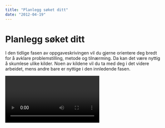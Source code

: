 ```yaml
---
title: "Planlegg søket ditt"
date: "2012-04-19"
---
```


# Planlegg søket ditt 

I den tidlige fasen av oppgaveskrivingen vil du gjerne orientere deg bredt for å avklare problemstilling, metode og tilnærming. Da kan det være nyttig å skumlese ulike kilder. Noen av kildene vil du ta med deg i det videre arbeidet, mens andre bare er nyttige i den innledende fasen.

<Video id="KFbQV7If_ZY" />

## Finn bakgrunnsinformasjon

*	Generelle oppslagsverk som _Store norske leksikon_ dekker et vidt spekter av emner og gir pekere til mer dyptgående kilder.
*	Fagspesifikke oppslagsverk (for eksempel _International Encyclopedia of the Social & Behavioral Sciences_) gir grundige innføringer. Forfatterne er eksperter på sine felt og har kartlagt den sentrale litteraturen i oversiktsartikler.
*	Lærebøker gir innføring i og henvisninger til kilder som går mer i dybden.
*	Gjennom nyhetsarkivet _PressReader_ og Nasjonalbibliotekets digitale avistjeneste får du tilgang til den norske samfunnsdebatten. Begge arkivene er tilgjengelige i de fleste bibliotek i Norge.
*	Offentlig informasjon, som utredninger, stortingsmeldinger og statistikk, ligger lett tilgjengelig på nettet. Se for eksempel www.regjeringen.no, _Statistisk sentralbyrå_,  _Verdensbanken_ og _Organisation for Economic Co-operation and Development_ (OECD).


## Finn faglitteratur

Når du har lest deg opp på emnet, og problemstillingen begynner å ta form, kreves det informasjon som går mer i dybden. Sensor og faglærer forventer at du bruker  [Vitenskapelige kilder](https://www.cristin.no/nvi-rapportering/rapporteringsinstruksen/#toc1) som grunnlag for oppgaven. I tillegg til fagbøker, er artikler i tidsskrifter med fagfellevurdering den viktigste inngangen til vitenskapelige kilder. At et tidsskrift er fagfellevurdert (engelsk: _peer reviewed_) vil si at artiklene blir vurdert og godkjent av andre forskere før publisering.

## Valg av databaser

Gjennom fagbibliotekenes nettsider får du tilgang til databaser som dekker et bredt spekter av fagområder. En database er et elektronisk arkiv som inneholder ulike typer kilder. Noen databaser er tverrfaglige, mens andre dekker avgrensede fagområder. De fagspesifikke databasene gir bedre dekning av litteraturen på fagområdet enn de mer generelle databasene.

Gjør deg kjent med de databasene som er aktuelle for ditt emne. Husk at ingen databaser dekker alt; de overlapper og utfyller hverandre. Derfor er det viktig å søke i flere databaser for å få oversikt. Nedenfor finner du et utvalg tverrfaglige databaser som kan være et godt utgangspunkt for søk før du går videre til de fagspesifikke databasene:
*	Oria er forskningsbibliotekenes søkeverktøy. Her finner du blant annet fagbøker, masteroppgaver, doktorgradsavhandlinger og tidsskriftsartikler.
*	_Google Scholar_ er den akademiske versjonen av _Google_. Den søker etter vitenskapelig litteratur fra ulike forlag og forskningsarkiv- og databaser. Kildene er av varierende kvalitet, så vær kildekritisk.
*	Artikkelbasen Norart gir oversikt over norske og et utvalg nordiske tidsskriftsartikler. Basen dekker både populærvitenskapelige og vitenskapelige tidsskrifter.
*	_Idunn_ dekker tidsskrifter som er utgitt på Universitetsforlaget, og er tilgjengelig i de fleste bibliotek i Norge.
*	Publiseringsarkivet NORA gir deg oversikt over forskningsaktiviteten i helse- og instituttsektoren og universitets- og høgskolesektoren. 

## Hvordan finne gode søkeord

Det første du må gjøre, er å finne gode søkeord (eller søketermer). Bruk problemstillingen som utgangspunkt og identifiser de tematiske elementene. Når du har de tematiske elementene klart for deg, må du finne egnede søkeord. Husk å ta med synonymer; finnes det flere begreper som beskriver de tematiske elementene du er ute etter?

::: tip Tips 
For å unngå tilfeldig og usystematisk leting etter litteratur, kan det være lurt å sette opp en plan for søket. Det kan spare tid og sikre at alle de tematiske elementene i problemstillingen blir tatt med. Skriv ned hvilke søkeord du vil bruke, og hvordan du vil kombinere dem.
:::

#### Språk og terminologi

::: tip Tips 
+ Bruk fagterminologi
+ Vær oppmerksom på at søkeord som er gode i én database, kan være mindre gode i en annen
+ Internasjonale databaser krever at du søker på engelsk
:::

Fagtermer kan finnes i lærebøker, fagartikler og ordbøker. Les sammendrag og sjekk forfatternes egne emneord. Fagspesifikke databaser har en innebygd emneordsliste (tesaurus) over anerkjente fagtermer og oversikt over relaterte begreper. Selv om Oria gir treff både på norsk og engelsk, kan du gå glipp av svært mange aktuelle dokumenter dersom du kun velger norske søkeord. Om du velger å søke på norsk, skal du være oppmerksom på at bokmål gir flere treff enn nynorsk.

#### Valg av søkeord

::: tip Tips 
+ Merk at for hvert tematiske element kan det finnes mange synonymer eller relaterte begrep
+ Vurder hvilke søkeord det vil være hensiktsmessig å bruke
:::

## Avgrensing av søk

Benytt søketjenestenes muligheter for å avgrense en lang treffliste. I de fleste tilfeller kan du avgrense på publiseringsår, språk, dokumenttyper og større emneområder. Men vær obs på at enhver avgrensing kan føre til at du mister viktig informasjon.

